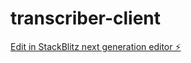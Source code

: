 # transcriber-client

[Edit in StackBlitz next generation editor ⚡️](https://stackblitz.com/~/github.com/mandula-abhilash/transcriber-client)